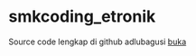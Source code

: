 # smkcoding_etronik
Source code lengkap di github adlubagusi
<a href="https://github.com/adlubagusi/ETronikv1">buka</a>

